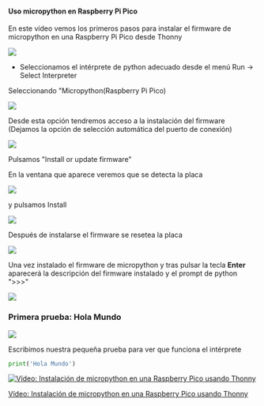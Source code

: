 #### Uso micropython en Raspberry Pi Pico

En este vídeo vemos los primeros pasos para instalar el firmware de micropython en una Raspberry Pi Pico desde Thonny

![](./images/MenuSeleccionInterprete.png)

* Seleccionamos el intérprete de python adecuado desde el menú Run -> Select Interpreter

Seleccionando "Micropython(Raspberry Pi Pico)

![](./images/ConfigurandoInterprete.png)

Desde esta opción tendremos acceso a la instalación del firmware (Dejamos la opción de selección automática del puerto de conexión)

![](./images/InstalacionFirmware.png)

Pulsamos "Install or update firmware"

En la ventana que aparece veremos que se detecta la placa 

![](./images/DetectadaPico.png)

y pulsamos Install

![](./images/InstalandoFirmware.png)

Después de instalarse el firmware se resetea la placa

![](./images/InstalacionFirmaware.png)

Una vez instalado el firmware de micropython y tras pulsar la tecla **Enter** aparecerá la descripción del firmware instalado y el prompt de python ">>>" 

![](./images/Prompt.png)


### Primera prueba: Hola Mundo

![](./images/HolaMundo.png)

Escribimos nuestra pequeña prueba para ver que funciona el intérprete

```python
print('Hola Mundo')
```


[![Vídeo: Instalación de micropython en una Raspberry Pico usando Thonny](https://img.youtube.com/vi/obd4fFh26Co/0.jpg)](https://drive.google.com/file/d/1jNFaPgo1HckDvHj6SmLgEPQWFh6xlxvm/view?usp=sharing)

[Vídeo: Instalación de micropython en una Raspberry Pico usando Thonny](https://drive.google.com/file/d/1jNFaPgo1HckDvHj6SmLgEPQWFh6xlxvm/view?usp=sharing)

